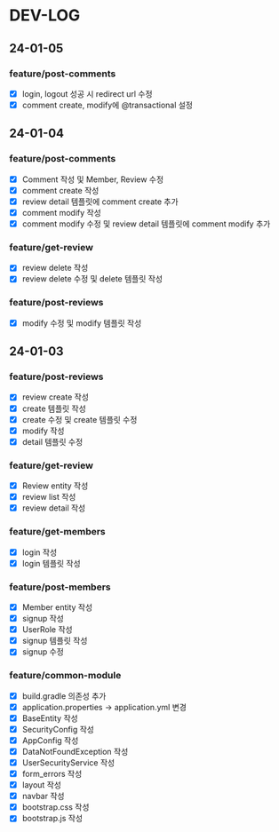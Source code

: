 # DEV-LOG
## 24-01-05
### feature/post-comments
- [x] login, logout 성공 시 redirect url 수정
- [x] comment create, modify에 @transactional 설정

## 24-01-04
### feature/post-comments
- [x] Comment 작성 및 Member, Review 수정
- [x] comment create 작성
- [x] review detail 템플릿에 comment create 추가
- [x] comment modify 작성
- [x] comment modify 수정 및 review detail 템플릿에 comment modify 추가

### feature/get-review
- [x] review delete 작성
- [x] review delete 수정 및 delete 템플릿 작성

### feature/post-reviews
- [x] modify 수정 및 modify 템플릿 작성

## 24-01-03
### feature/post-reviews
- [x] review create 작성
- [x] create 템플릿 작성
- [x] create 수정 및 create 템플릿 수정
- [x] modify 작성
- [x] detail 템플릿 수정

### feature/get-review
- [x] Review entity 작성
- [x] review list 작성
- [x] review detail 작성

### feature/get-members
- [x] login 작성
- [x] login 템플릿 작성

### feature/post-members
- [x] Member entity 작성
- [x] signup 작성
- [x] UserRole 작성
- [x] signup 템플릿 작성
- [x] signup 수정

### feature/common-module
- [x] build.gradle 의존성 추가
- [x] application.properties -> application.yml 변경
- [x] BaseEntity 작성
- [x] SecurityConfig 작성
- [x] AppConfig 작성
- [x] DataNotFoundException 작성
- [x] UserSecurityService 작성
- [x] form_errors 작성
- [x] layout 작성
- [x] navbar 작성
- [x] bootstrap.css 작성
- [x] bootstrap.js 작성